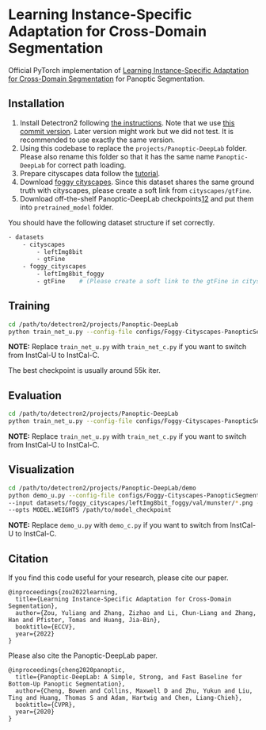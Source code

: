 # Learning Instance-Specific Adaptation for Cross-Domain Segmentation

Official PyTorch implementation of [Learning Instance-Specific Adaptation for Cross-Domain Segmentation](https://arxiv.org/pdf/2203.16530.pdf) for Panoptic Segmentation.

## Installation
1. Install Detectron2 following [the instructions](https://detectron2.readthedocs.io/tutorials/install.html). Note that we use [this commit version](https://github.com/facebookresearch/detectron2/tree/ef2c3abbd36d4093a604f874243037691f634c2f). Later version might work but we did not test. It is recommended to use exactly the same version.
2. Using this codebase to replace the `projects/Panoptic-DeepLab` folder. Please also rename this folder so that it has the same name `Panoptic-DeepLab` for correct path loading.
3. Prepare cityscapes data follow the [tutorial](https://detectron2.readthedocs.io/tutorials/builtin_datasets.html#expected-dataset-structure-for-cityscapes).
4. Download [foggy cityscapes](http://people.ee.ethz.ch/~csakarid/SFSU_synthetic/). Since this dataset shares the same ground truth with cityscapes, please create a soft link from `cityscapes/gtFine`.
5. Download off-the-shelf Panoptic-DeepLab checkpoints[1](https://dl.fbaipublicfiles.com/detectron2/PanopticDeepLab/Cityscapes-PanopticSegmentation/panoptic_deeplab_R_52_os16_mg124_poly_90k_bs32/model_final_bd324a.pkl)[2](https://dl.fbaipublicfiles.com/detectron2/PanopticDeepLab/Cityscapes-PanopticSegmentation/panoptic_deeplab_R_52_os16_mg124_poly_90k_bs32_crop_512_1024_dsconv/model_final_23d03a.pkl) and put them into `pretrained_model` folder.

You should have the following dataset structure if set correctly.
```bash
- datasets
	- cityscapes
		- leftImg8bit
		- gtFine
	- foggy_cityscapes
		- leftImg8bit_foggy
		- gtFine    # (Please create a soft link to the gtFine in cityscapes)
```

## Training

```bash
cd /path/to/detectron2/projects/Panoptic-DeepLab
python train_net_u.py --config-file configs/Foggy-Cityscapes-PanopticSegmentation/panoptic_deeplab_R_52_os16_mg124_poly_90k_bs32_crop_512_1024.yaml --num-gpus 1
```

**NOTE:** Replace `train_net_u.py` with `train_net_c.py` if you want to switch from InstCal-U to InstCal-C.

The best checkpoint is usually around 55k iter.

## Evaluation

```bash
cd /path/to/detectron2/projects/Panoptic-DeepLab
python train_net_u.py --config-file configs/Foggy-Cityscapes-PanopticSegmentation/panoptic_deeplab_R_52_os16_mg124_poly_90k_bs32_crop_512_1024.yaml --eval-only MODEL.WEIGHTS /path/to/model_checkpoint
```

**NOTE:** Replace `train_net_u.py` with `train_net_c.py` if you want to switch from InstCal-U to InstCal-C.

## Visualization
```bash
cd /path/to/detectron2/projects/Panoptic-DeepLab/demo
python demo_u.py --config-file configs/Foggy-Cityscapes-PanopticSegmentation/panoptic_deeplab_R_52_os16_mg124_poly_90k_bs32_crop_512_1024.yaml \
--input datasets/foggy_cityscapes/leftImg8bit_foggy/val/munster/*.png --output output/InstCalU/munster/ \
--opts MODEL.WEIGHTS /path/to/model_checkpoint
```

**NOTE:** Replace `demo_u.py` with `demo_c.py` if you want to switch from InstCal-U to InstCal-C.


## Citation

If you find this code useful for your research, please cite our paper.


```
@inproceedings{zou2022learning,
  title={Learning Instance-Specific Adaptation for Cross-Domain Segmentation},
  author={Zou, Yuliang and Zhang, Zizhao and Li, Chun-Liang and Zhang, Han and Pfister, Tomas and Huang, Jia-Bin},
  booktitle={ECCV},
  year={2022}
}
```


Please also cite the Panoptic-DeepLab paper.

```
@inproceedings{cheng2020panoptic,
  title={Panoptic-DeepLab: A Simple, Strong, and Fast Baseline for Bottom-Up Panoptic Segmentation},
  author={Cheng, Bowen and Collins, Maxwell D and Zhu, Yukun and Liu, Ting and Huang, Thomas S and Adam, Hartwig and Chen, Liang-Chieh},
  booktitle={CVPR},
  year={2020}
}
```

